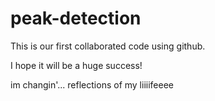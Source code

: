 # peak-detection

This is our first collaborated code using github. 

I hope it will be a huge success!

im changin'... reflections of my liiiifeeee
